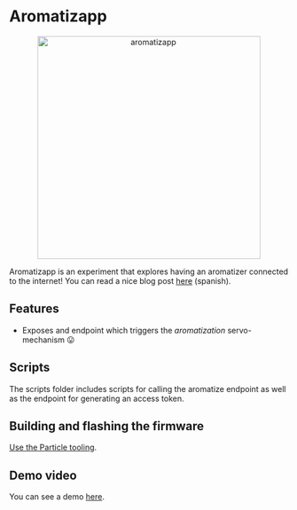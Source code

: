 # Aromatizapp

<div align="center">
  <img width="402" alt="aromatizapp" src="https://user-images.githubusercontent.com/10622989/140662899-a6a0ac63-cd75-4ff9-ada4-47f264992088.png">
</div>


Aromatizapp is an experiment that explores having an aromatizer connected to the internet! You can read a nice blog post [here]() (spanish).

## Features

- Exposes and endpoint which triggers the _aromatization_ servo-mechanism 😛


## Scripts

The scripts folder includes scripts for calling the aromatize endpoint as well as the endpoint for generating an access token.


## Building and flashing the firmware

[Use the Particle tooling](https://docs.particle.io/tutorials/developer-tools/workbench/).

## Demo video
You can see a demo [here](https://vimeo.com/643280797).
